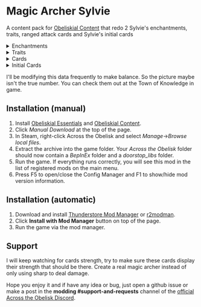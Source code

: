 # Magic Archer Sylvie

A content pack for [Obeliskial Content](https://across-the-obelisk.thunderstore.io/package/meds/Obeliskial_Content/) that redo 2 Sylvie's enchantments, traits, ranged attack cards and Sylvie's initial cards

<details>
<summary>Enchantments</summary>

### Enchantments

![Enchant_Arrows](Picture/enchant_arrows.png)

![Explosive_Targets](Picture/explosive_targets.png)
PS: the Frost target's real effect is "reduce 20% pierce resistance and 35% cold resistance"
</details>

<details>
<summary>Traits</summary>

### Level 3

Archer's Intuition: When you play a \"Ranged Attack\" card, refund 1 Energy and apply 5 Sight to all enemies. (3 times/turn)

Powerful Enchantment: Burn can recude 0.7% fire resistance and 0.3% pierce resistance per stack. Chill can increase 1 pierce damage received per stack. When you hit a monster with Spark, it also deals 30% of the target's Spark charges as Lightning damage.

### Level 5

Sharp With Hawk: Sharp +2. Upon pickup, replaces your pet slot with \"Harley\" corrupted version. Your \"Ranged Attacks\" ignore block.

Element Lock： When you apply Burn, Chill or Spark, apply X Sight to target (X is the charge of you apply)
</details>

<details>
<summary>Cards</summary>

### Cards

![Burning_Shot](Picture/burning_shot.png)

![Ice_Shot](Picture/ice_shot.png)

![Storm_Javelin](Picture/storm_javelin.png)
</details>

<details>
<summary>Initial Cards</summary>

![Initial_Cards](Picture/initial_cards.png)
</details>

I'll be modifying this data frequently to make balance. So the picture maybe isn't the true number. You can check them out at the Town of Knowledge in game.

## Installation (manual)

1. Install [Obeliskial Essentials](https://across-the-obelisk.thunderstore.io/package/meds/Obeliskial_Essentials/) and [Obeliskial Content](https://across-the-obelisk.thunderstore.io/package/meds/Obeliskial_Content/).
2. Click _Manual Download_ at the top of the page.
3. In Steam, right-click Across the Obelisk and select _Manage_->_Browse local files_.
4. Extract the archive into the game folder. Your _Across the Obelisk_ folder should now contain a _BepInEx_ folder and a _doorstop\_libs_ folder.
5. Run the game. If everything runs correctly, you will see this mod in the list of registered mods on the main menu.
6. Press F5 to open/close the Config Manager and F1 to show/hide mod version information.

## Installation (automatic)

1. Download and install [Thunderstore Mod Manager](https://www.overwolf.com/app/Thunderstore-Thunderstore_Mod_Manager) or [r2modman](https://across-the-obelisk.thunderstore.io/package/ebkr/r2modman/).
2. Click **Install with Mod Manager** button on top of the page.
3. Run the game via the mod manager.

## Support

I will keep watching for cards strength, try to make sure these cards display their strength that should be there. Create a real magic archer instead of only using sharp to deal damage.

Hope you enjoy it and if have any idea or bug, just open a github issue or make a post in the **modding #support-and-requests** channel of the [official Across the Obelisk Discord](https://discord.gg/across-the-obelisk-679706811108163701).